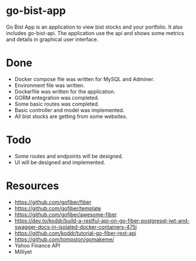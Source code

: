 # go-bist-app
Go Bist App is an application to view bist stocks and your portfolio. It also includes go-bist-api. The application use the api and shows some metrics and details in graphical user interface.

# Done
- Docker compose file was written for MySQL and Adminer.
- Environment file was written.
- Dockerfile was written for the application.
- GORM entegration was completed.
- Some basic routes was completed.
- Basic controller and model was implemented.
- All bist stocks are getting from some websites.

# Todo
- Some routes and endpoints will be designed.
- UI will be designed and implemented.

# Resources
- https://github.com/gofiber/fiber
- https://github.com/gofiber/template
- https://github.com/gofiber/awesome-fiber
- https://dev.to/koddr/build-a-restful-api-on-go-fiber-postgresql-jwt-and-swagger-docs-in-isolated-docker-containers-475j
- https://github.com/koddr/tutorial-go-fiber-rest-api
- https://github.com/tompston/gomakeme/
- Yahoo Finance API
- Milliyet